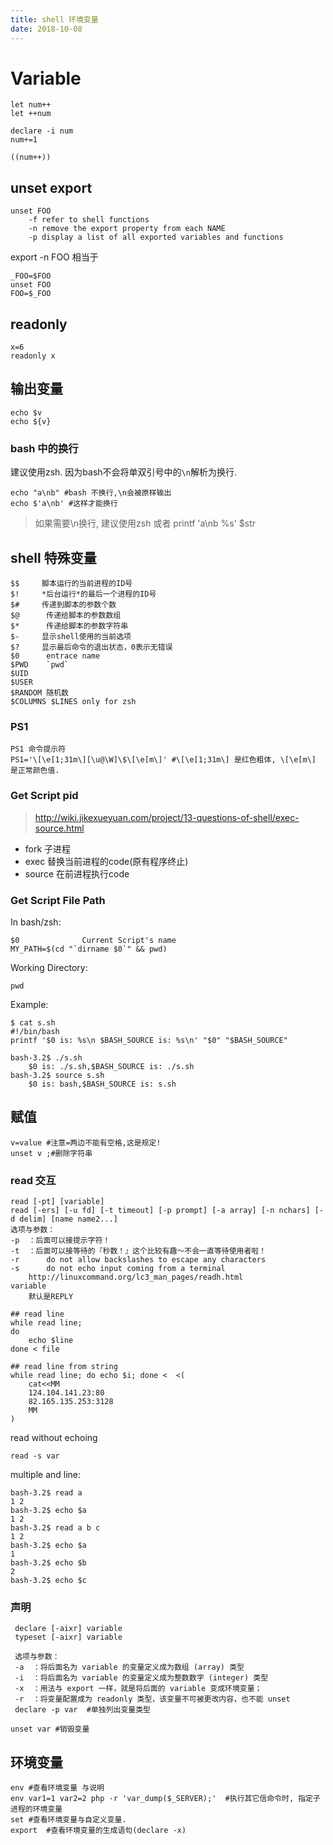 ```yaml
---
title: shell 环境变量
date: 2018-10-08
---
```

# Variable

	let num++
	let ++num

	declare -i num
	num+=1

	((num++))

## unset export
    unset FOO
        -f refer to shell functions
        -n remove the export property from each NAME
        -p display a list of all exported variables and functions

export -n FOO 相当于

    _FOO=$FOO
    unset FOO
    FOO=$_FOO

## readonly

	x=6
	readonly x

## 输出变量

	echo $v
	echo ${v}

### bash 中的换行
建议使用zsh. 因为bash不会将单双引号中的`\n`解析为换行.

	echo "a\nb" #bash 不换行,\n会被原样输出
	echo $'a\nb' #这样才能换行

> 如果需要\n换行, 建议使用zsh 或者 printf 'a\nb %s' $str

## shell 特殊变量

	$$     脚本运行的当前进程的ID号
	$!     *后台运行*的最后一个进程的ID号
	$#     传递到脚本的参数个数
	$@   	传递给脚本的参数数组
	$*   	传递给脚本的参数字符串
	$-     显示shell使用的当前选项
	$?     显示最后命令的退出状态，0表示无错误
	$0 		entrace name
	$PWD	`pwd`
	$UID
	$USER
	$RANDOM 随机数
	$COLUMNS $LINES only for zsh

### PS1

	PS1 命令提示符
	PS1='\[\e[1;31m\][\u@\W]\$\[\e[m\]' #\[\e[1;31m\] 是红色粗体, \[\e[m\] 是正常颜色值.

### Get Script pid
> http://wiki.jikexueyuan.com/project/13-questions-of-shell/exec-source.html

- fork 子进程
- exec 替换当前进程的code(原有程序终止)
- source 在前进程执行code

### Get Script File Path
In bash/zsh:

	$0				Current Script's name
    MY_PATH=$(cd "`dirname $0`" && pwd)

Working Directory:

	pwd

Example:

	$ cat s.sh
	#!/bin/bash
	printf '$0 is: %s\n $BASH_SOURCE is: %s\n' "$0" "$BASH_SOURCE"

	bash-3.2$ ./s.sh
		$0 is: ./s.sh,$BASH_SOURCE is: ./s.sh
	bash-3.2$ source s.sh
		$0 is: bash,$BASH_SOURCE is: s.sh

## 赋值

	v=value #注意=两边不能有空格,这是规定!
	unset v ;#删除字符串

### read 交互

	read [-pt] [variable]
	read [-ers] [-u fd] [-t timeout] [-p prompt] [-a array] [-n nchars] [-d delim] [name name2...]
	选项与参数：
	-p  ：后面可以接提示字符！
	-t  ：后面可以接等待的『秒数！』这个比较有趣～不会一直等待使用者啦！
    -r		do not allow backslashes to escape any characters
    -s		do not echo input coming from a terminal
        http://linuxcommand.org/lc3_man_pages/readh.html
	variable
		默认是REPLY

	## read line
	while read line;
	do
		echo $line
	done < file

	## read line from string
	while read line; do echo $i; done <  <(
		cat<<MM
		124.104.141.23:80
		82.165.135.253:3128
		MM
	)

read without echoing

	read -s var

multiple and line:

	bash-3.2$ read a
	1 2
	bash-3.2$ echo $a
	1 2
	bash-3.2$ read a b c
	1 2
	bash-3.2$ echo $a
	1
	bash-3.2$ echo $b
	2
	bash-3.2$ echo $c

### 声明

	 declare [-aixr] variable
	 typeset [-aixr] variable

	 选项与参数：
	 -a  ：将后面名为 variable 的变量定义成为数组 (array) 类型
	 -i  ：将后面名为 variable 的变量定义成为整数数字 (integer) 类型
	 -x  ：用法与 export 一样，就是将后面的 variable 变成环境变量；
	 -r  ：将变量配置成为 readonly 类型，该变量不可被更改内容，也不能 unset
	 declare -p var  #单独列出变量类型

	unset var #销毁变量

##  环境变量

	env #查看环境变量 与说明
	env var1=1 var2=2 php -r 'var_dump($_SERVER);'  #执行其它信命令时, 指定子进程的环境变量
	set #查看环境变量与自定义变量.
	export  #查看环境变量的生成语句(declare -x)
